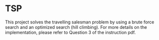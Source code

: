 # TSP
This project solves the travelling salesman problem by using a brute force search and an optimized search (hill climbing). 
For more details on the implementation, please refer to Question 3 of the instruction pdf.
